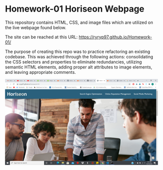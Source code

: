 # Homework-01 Horiseon Webpage

This repository contains HTML, CSS, and image files which are utilized on the live webpage found below.

The site can be reached at this URL: https://ryryp97.github.io/Homework-01/

The purpose of creating this repo was to practice refactoring an existing codebase.  This was achieved through the following actions: consolidating the CSS selectors and properties to eliminate redundancies, utilizing semantic HTML elements, adding proper alt attributes to image elements, and leaving appropriate comments.

![Website-Screenshot](assets/images/Website-Screenshot.png)
